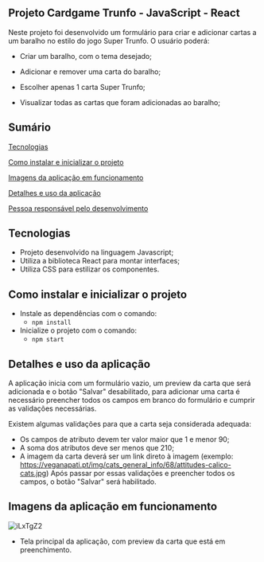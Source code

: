 
## Projeto Cardgame Trunfo - JavaScript - React

Neste projeto foi desenvolvido um formulário para criar e adicionar cartas a um baralho no estilo do jogo Super Trunfo. O usuário poderá:

  * Criar um baralho, com o tema desejado;

  * Adicionar e remover uma carta do baralho;

  * Escolher apenas 1 carta Super Trunfo;

  * Visualizar todas as cartas que foram adicionadas ao baralho;

## Sumário

[Tecnologias](#tecnologias)

[Como instalar e inicializar o projeto](#como-instalar-e-inicializar-o-projeto)

[Imagens da aplicação em funcionamento](#imagens-da-aplicação-em-funcionamento)

[Detalhes e uso da aplicação](#detalhes-e-uso-da-aplicação)

[Pessoa responsável pelo desenvolvimento](#pessoa-responsável-pelo-desenvolvimento)

## Tecnologias

- Projeto desenvolvido na linguagem Javascript;
- Utiliza a biblioteca React para montar interfaces;
- Utiliza CSS para estilizar os componentes.

## Como instalar e inicializar o projeto

- Instale as dependências com o comando:
  - `npm install`
- Inicialize o projeto com o comando:
  - `npm start`

## Detalhes e uso da aplicação
A aplicação inicia com um formulário vazio, um preview da carta que será adicionada e o botão "Salvar" desabilitado, para adicionar uma carta é necessário preencher todos os campos em branco do formulário e cumprir as validações necessárias.

Existem algumas validações para que a carta seja considerada adequada:
- Os campos de atributo devem ter valor maior que 1 e menor 90;
- A soma dos atributos deve ser menos que 210;
- A imagem da carta deverá ser um link direto à imagem (exemplo: https://veganapati.pt/img/cats_general_info/68/attitudes-calico-cats.jpg)
Após passar por essas validações e preencher todos os campos, o botão "Salvar" será habilitado.


## Imagens da aplicação em funcionamento
![iLxTgZ2](https://user-images.githubusercontent.com/97243572/169710974-2ab3ab5c-b5b1-4efc-8e15-b8892efc638c.png)
- Tela principal da aplicação, com preview da carta que está em preenchimento.

